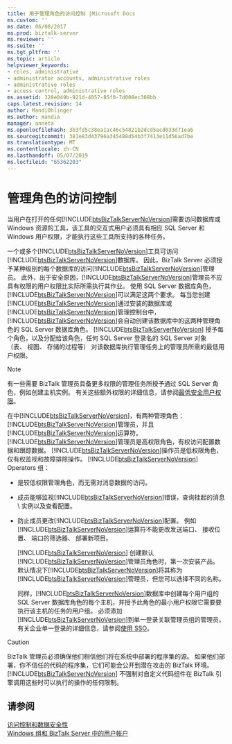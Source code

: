 ```yaml
---
title: 用于管理角色的访问控制 |Microsoft Docs
ms.custom: ''
ms.date: 06/08/2017
ms.prod: biztalk-server
ms.reviewer: ''
ms.suite: ''
ms.tgt_pltfrm: ''
ms.topic: article
helpviewer_keywords:
- roles, administrative
- administrator accounts, administrative roles
- administrative roles
- access control, administrative roles
ms.assetid: 328e049b-921d-4057-85f0-7d008ec308bb
caps.latest.revision: 14
author: MandiOhlinger
ms.author: mandia
manager: anneta
ms.openlocfilehash: 3b3fd5c38ea1ac46c54821b2dcd5ecd033d71ea6
ms.sourcegitcommit: 381e83d43796a345488d54b3f7413e11d56ad7be
ms.translationtype: MT
ms.contentlocale: zh-CN
ms.lasthandoff: 05/07/2019
ms.locfileid: "65362203"
---
```

# <a name="access-control-for-administrative-roles"></a>管理角色的访问控制
当用户在打开的任何[!INCLUDE[btsBizTalkServerNoVersion](../includes/btsbiztalkservernoversion-md.md)]需要访问数据库或 Windows 资源的工具，该工具的交互式用户必须具有相应 SQL Server 和 Windows 用户权限，才能执行这些工具所支持的各种任务。  
  
 一个或多个[!INCLUDE[btsBizTalkServerNoVersion](../includes/btsbiztalkservernoversion-md.md)]工具可访问[!INCLUDE[btsBizTalkServerNoVersion](../includes/btsbiztalkservernoversion-md.md)]数据库。 因此，BizTalk Server 必须授予某种级别的每个数据库的访问[!INCLUDE[btsBizTalkServerNoVersion](../includes/btsbiztalkservernoversion-md.md)]管理员。 此外，出于安全原因，[!INCLUDE[btsBizTalkServerNoVersion](../includes/btsbiztalkservernoversion-md.md)]管理员不应具有权限的用户权限比实际所需执行其作业。 使用 SQL Server 数据库角色，[!INCLUDE[btsBizTalkServerNoVersion](../includes/btsbiztalkservernoversion-md.md)]可以满足这两个要求。 每当您创建[!INCLUDE[btsBizTalkServerNoVersion](../includes/btsbiztalkservernoversion-md.md)]通过安装的数据库或[!INCLUDE[btsBizTalkServerNoVersion](../includes/btsbiztalkservernoversion-md.md)]管理控制台中，[!INCLUDE[btsBizTalkServerNoVersion](../includes/btsbiztalkservernoversion-md.md)]会自动创建该数据库中的这两种管理角色的 SQL Server 数据库角色。 [!INCLUDE[btsBizTalkServerNoVersion](../includes/btsbiztalkservernoversion-md.md)] 授予每个角色，以及分配给该角色，任何 SQL Server 登录名的 SQL Server 对象 （表、 视图、 存储的过程等） 对该数据库执行管理任务上的管理员所需的最低用户权限。  
  
> [!NOTE]
>  有一些需要 BizTalk 管理员具备更多权限的管理任务所授予通过 SQL Server 角色，例如创建主机实例。 有关这些额外权限的详细信息，请参阅[最低安全用户权限](../core/minimum-security-user-rights.md)。  
  
 在中[!INCLUDE[btsBizTalkServerNoVersion](../includes/btsbiztalkservernoversion-md.md)]，有两种管理角色：[!INCLUDE[btsBizTalkServerNoVersion](../includes/btsbiztalkservernoversion-md.md)]管理员，并且[!INCLUDE[btsBizTalkServerNoVersion](../includes/btsbiztalkservernoversion-md.md)]运算符。 [!INCLUDE[btsBizTalkServerNoVersion](../includes/btsbiztalkservernoversion-md.md)]管理员是高权限角色，有权访问配置数据和跟踪数据。 [!INCLUDE[btsBizTalkServerNoVersion](../includes/btsbiztalkservernoversion-md.md)]操作员是低权限角色，仅有权监视和故障排除操作。 [!INCLUDE[btsBizTalkServerNoVersion](../includes/btsbiztalkservernoversion-md.md)] Operators 组：  
  
- 是较低权限管理角色，而无需对消息数据的访问。  
  
- 成员能够监视[!INCLUDE[btsBizTalkServerNoVersion](../includes/btsbiztalkservernoversion-md.md)]错误，查询挂起的消息 \ 实例以及查看配置。  
  
- 防止成员更改[!INCLUDE[btsBizTalkServerNoVersion](../includes/btsbiztalkservernoversion-md.md)]配置。 例如[!INCLUDE[btsBizTalkServerNoVersion](../includes/btsbiztalkservernoversion-md.md)]运算符不能更改发送端口、 接收位置、 端口的筛选器、 部署新项目。  
  
  [!INCLUDE[btsBizTalkServerNoVersion](../includes/btsbiztalkservernoversion-md.md)] 创建默认[!INCLUDE[btsBizTalkServerNoVersion](../includes/btsbiztalkservernoversion-md.md)]管理员角色时，第一次安装产品。 默认情况下[!INCLUDE[btsBizTalkServerNoVersion](../includes/btsbiztalkservernoversion-md.md)]将其称为[!INCLUDE[btsBizTalkServerNoVersion](../includes/btsbiztalkservernoversion-md.md)]管理员，但您可以选择不同的名称。  
  
  同样，[!INCLUDE[btsBizTalkServerNoVersion](../includes/btsbiztalkservernoversion-md.md)]数据库中创建每个用户组的 SQL Server 数据库角色的每个主机，并授予此角色的最小用户权限它需要要执行该主机的任务的用户组。 必须添加[!INCLUDE[btsBizTalkServerNoVersion](../includes/btsbiztalkservernoversion-md.md)]到单一登录关联管理员组的管理员。 有关企业单一登录的详细信息，请参阅[使用 SSO](../core/using-sso.md)。  
  
> [!CAUTION]
>  BizTalk 管理员必须确保他们相信他们将在系统中部署的程序集的源。 如果他们部署，你不信任的代码的程序集，它们可能会公开到潜在攻击的 BizTalk 环境。 [!INCLUDE[btsBizTalkServerNoVersion](../includes/btsbiztalkservernoversion-md.md)] 不强制对自定义代码组件在 BizTalk 引擎调用这些时可以执行的操作的任何限制。  
  
## <a name="see-also"></a>请参阅  
 [访问控制和数据安全性](../core/access-control-and-data-security.md)   
 [Windows 组和 BizTalk Server 中的用户帐户](../core/windows-groups-and-user-accounts-in-biztalk-server.md)
